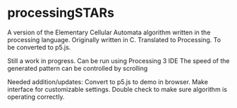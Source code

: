 # processingSTARs

A version of the Elementary Cellular Automata algorithm written in the processing language. 
Originally written in C. Translated to Processing. To be converted to p5.js.

Still a work in progress. Can be run using Processing 3 IDE
The speed of the generated pattern can be controlled by scrolling

Needed addition/updates:
Convert to p5.js to demo in browser.
Make interface for customizable settings.
Double check to make sure algorithm is operating correctly.
